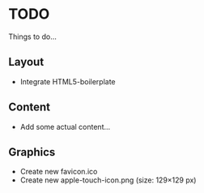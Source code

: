 # TODO

Things to do…

## Layout
* Integrate HTML5-boilerplate


## Content
* Add some actual content…


## Graphics
* Create new favicon.ico
* Create new apple-touch-icon.png (size: 129×129 px)